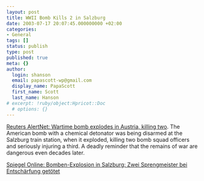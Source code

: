 ```yaml
---
layout: post
title: WWII Bomb Kills 2 in Salzburg
date: 2003-07-17 20:07:45.000000000 +02:00
categories:
- General
tags: []
status: publish
type: post
published: true
meta: {}
author:
  login: shanson
  email: papascott-wp@gmail.com
  display_name: PapaScott
  first_name: Scott
  last_name: Hanson
# excerpt: !ruby/object:Hpricot::Doc
  # options: {}
---
```

<p><a title="Reuters AlertNet - Wartime bomb explodes in Austria, killing two" href="http://www.alertnet.org/thenews/newsdesk/L17360823.htm">Reuters AlertNet: Wartime bomb explodes in Austria, killing two</a>. The American bomb with a chemical detonator was being disarmed at the Salzburg train station, when it exploded, killing two bomb squad officers and seriously injuring a third. A deadly reminder that the remains of war are dangerous even decades later.</p>
<p><a title="Bomben-Explosion in Salzburg: Zwei Sprengmeister bei Entschärfung getötet - Panorama - SPIEGEL ONLINE" href="http://www.spiegel.de/panorama/0,1518,257577,00.html">Spiegel Online: Bomben-Explosion in Salzburg: Zwei Sprengmeister bei Entschärfung getötet</a></p>
